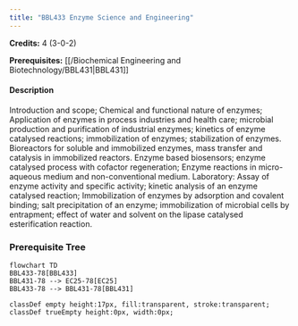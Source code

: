 ```yaml
---
title: "BBL433 Enzyme Science and Engineering"
---
```

**Credits:** 4 (3-0-2)

**Prerequisites:** [[/Biochemical Engineering and Biotechnology/BBL431|BBL431]]

#### Description
Introduction and scope; Chemical and functional nature of enzymes; Application of enzymes in process industries and health care; microbial production and purification of industrial enzymes; kinetics of enzyme catalysed reactions; immobilization of enzymes; stabilization of enzymes. Bioreactors for soluble and immobilized enzymes, mass transfer and catalysis in immobilized reactors. Enzyme based biosensors; enzyme catalysed process with cofactor regeneration; Enzyme reactions in micro-aqueous medium and non-conventional medium. Laboratory: Assay of enzyme activity and specific activity; kinetic analysis of an enzyme catalysed reaction; Immobilization of enzymes by adsorption and covalent binding; salt precipitation of an enzyme; immobilization of microbial cells by entrapment; effect of water and solvent on the lipase catalysed esterification reaction.

### Prerequisite Tree

```mermaid
flowchart TD
BBL433-78[BBL433]
BBL431-78 --> EC25-78[EC25]
BBL433-78 --> BBL431-78[BBL431]

classDef empty height:17px, fill:transparent, stroke:transparent;
classDef trueEmpty height:0px, width:0px;
```